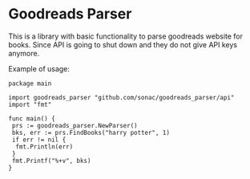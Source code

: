 # Goodreads Parser

This is a library with basic functionality to parse goodreads website for books. Since API is going to shut down and they do not give API keys anymore.

Example of usage:

```
package main

import goodreads_parser "github.com/sonac/goodreads_parser/api"
import "fmt"

func main() {
 prs := goodreads_parser.NewParser()
 bks, err := prs.FindBooks("harry potter", 1)
 if err != nil {
  fmt.Println(err)
 }
 fmt.Printf("%+v", bks)
}
```
